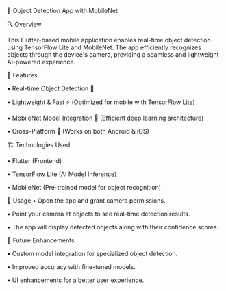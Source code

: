 📱 Object Detection App with MobileNet

🔍 Overview

This Flutter-based mobile application enables real-time object detection using TensorFlow Lite and MobileNet. The app efficiently recognizes objects through the device's camera, providing a seamless and lightweight AI-powered experience.

🚀 Features

• Real-time Object Detection 📸

• Lightweight & Fast ⚡ (Optimized for mobile with TensorFlow Lite)

• MobileNet Model Integration 🧠 (Efficient deep learning architecture)

• Cross-Platform 📱 (Works on both Android & iOS)

🏗️ Technologies Used

• Flutter (Frontend)

• TensorFlow Lite (AI Model Inference)

• MobileNet (Pre-trained model for object recognition)

🎯 Usage
• Open the app and grant camera permissions.

• Point your camera at objects to see real-time detection results.

• The app will display detected objects along with their confidence scores.

📌 Future Enhancements

• Custom model integration for specialized object detection.

• Improved accuracy with fine-tuned models.

• UI enhancements for a better user experience.
